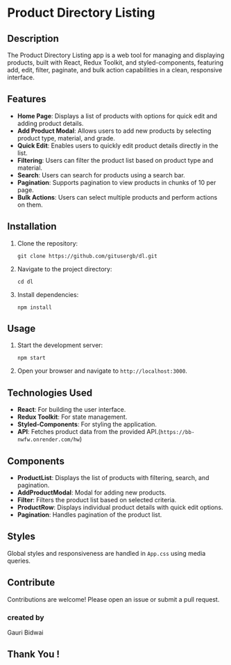 
# Product Directory Listing

## Description

The Product Directory Listing app is a web tool for managing and displaying products, built with React, Redux Toolkit, and styled-components, featuring add, edit, filter, paginate, and bulk action capabilities in a clean, responsive interface.

## Features

- **Home Page**: Displays a list of products with options for quick edit and adding product details.
- **Add Product Modal**: Allows users to add new products by selecting product type, material, and grade.
- **Quick Edit**: Enables users to quickly edit product details directly in the list.
- **Filtering**: Users can filter the product list based on product type and material.
- **Search**: Users can search for products using a search bar.
- **Pagination**: Supports pagination to view products in chunks of 10 per page.
- **Bulk Actions**: Users can select multiple products and perform actions on them.

## Installation

1. Clone the repository:
    ```
    git clone https://github.com/gitusergb/dl.git
    ```
2. Navigate to the project directory:
    ```
    cd dl
    ```
3. Install dependencies:
    ```
    npm install
    ```

## Usage

1. Start the development server:
    ```
    npm start
    ```
2. Open your browser and navigate to `http://localhost:3000`.

## Technologies Used

- **React**: For building the user interface.
- **Redux Toolkit**: For state management.
- **Styled-Components**: For styling the application.
- **API**: Fetches product data from the provided API.(`https://bb-nwfw.onrender.com/hw`)

## Components

- **ProductList**: Displays the list of products with filtering, search, and pagination.
- **AddProductModal**: Modal for adding new products.
- **Filter**: Filters the product list based on selected criteria.
- **ProductRow**: Displays individual product details with quick edit options.
- **Pagination**: Handles pagination of the product list.

## Styles

Global styles and responsiveness are handled in `App.css` using media queries.



## Contribute

Contributions are welcome! Please open an issue or submit a pull request.

### created by
Gauri Bidwai

## Thank You !



<!-- # Getting Started with Create React App

This project was bootstrapped with [Create React App](https://github.com/facebook/create-react-app).

## Available Scripts

In the project directory, you can run:

### `npm start`

Runs the app in the development mode.\
Open [http://localhost:3000](http://localhost:3000) to view it in your browser.

The page will reload when you make changes.\
You may also see any lint errors in the console.

### `npm test`

Launches the test runner in the interactive watch mode.\
See the section about [running tests](https://facebook.github.io/create-react-app/docs/running-tests) for more information.

### `npm run build`

Builds the app for production to the `build` folder.\
It correctly bundles React in production mode and optimizes the build for the best performance.

The build is minified and the filenames include the hashes.\
Your app is ready to be deployed!

See the section about [deployment](https://facebook.github.io/create-react-app/docs/deployment) for more information.

### `npm run eject`

**Note: this is a one-way operation. Once you `eject`, you can't go back!**

If you aren't satisfied with the build tool and configuration choices, you can `eject` at any time. This command will remove the single build dependency from your project.

Instead, it will copy all the configuration files and the transitive dependencies (webpack, Babel, ESLint, etc) right into your project so you have full control over them. All of the commands except `eject` will still work, but they will point to the copied scripts so you can tweak them. At this point you're on your own.

You don't have to ever use `eject`. The curated feature set is suitable for small and middle deployments, and you shouldn't feel obligated to use this feature. However we understand that this tool wouldn't be useful if you couldn't customize it when you are ready for it.

## Learn More

You can learn more in the [Create React App documentation](https://facebook.github.io/create-react-app/docs/getting-started).

To learn React, check out the [React documentation](https://reactjs.org/).

### Code Splitting

This section has moved here: [https://facebook.github.io/create-react-app/docs/code-splitting](https://facebook.github.io/create-react-app/docs/code-splitting)

### Analyzing the Bundle Size

This section has moved here: [https://facebook.github.io/create-react-app/docs/analyzing-the-bundle-size](https://facebook.github.io/create-react-app/docs/analyzing-the-bundle-size)

### Making a Progressive Web App

This section has moved here: [https://facebook.github.io/create-react-app/docs/making-a-progressive-web-app](https://facebook.github.io/create-react-app/docs/making-a-progressive-web-app)

### Advanced Configuration

This section has moved here: [https://facebook.github.io/create-react-app/docs/advanced-configuration](https://facebook.github.io/create-react-app/docs/advanced-configuration)

### Deployment

This section has moved here: [https://facebook.github.io/create-react-app/docs/deployment](https://facebook.github.io/create-react-app/docs/deployment)

### `npm run build` fails to minify

This section has moved here: [https://facebook.github.io/create-react-app/docs/troubleshooting#npm-run-build-fails-to-minify](https://facebook.github.io/create-react-app/docs/troubleshooting#npm-run-build-fails-to-minify) -->
